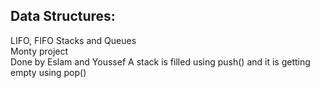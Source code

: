Data Structures:
----------------
LIFO, FIFO Stacks and Queues<br>
Monty project<br>
Done by Eslam and Youssef
A stack is filled using push()
and it is getting empty using pop()
